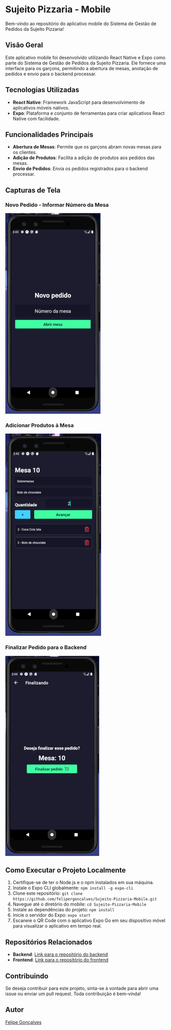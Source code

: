 # Sujeito Pizzaria - Mobile

Bem-vindo ao repositório do aplicativo mobile do Sistema de Gestão de Pedidos da Sujeito Pizzaria!

## Visão Geral

Este aplicativo mobile foi desenvolvido utilizando React Native e Expo como parte do Sistema de Gestão de Pedidos da Sujeito Pizzaria. Ele fornece uma interface para os garçons, permitindo a abertura de mesas, anotação de pedidos e envio para o backend processar.

## Tecnologias Utilizadas

- **React Native**: Framework JavaScript para desenvolvimento de aplicativos móveis nativos.
- **Expo**: Plataforma e conjunto de ferramentas para criar aplicativos React Native com facilidade.

## Funcionalidades Principais

- **Abertura de Mesas**: Permite que os garçons abram novas mesas para os clientes.
- **Adição de Produtos**: Facilita a adição de produtos aos pedidos das mesas.
- **Envio de Pedidos**: Envia os pedidos registrados para o backend processar.

## Capturas de Tela

### Novo Pedido - Informar Número da Mesa
![Novo Pedido](./assets/mobile-pedido.png)

### Adicionar Produtos à Mesa
![Adicionar Produtos](./assets/mobile-produtos.png)

### Finalizar Pedido para o Backend
![Finalizar Pedido](./assets/mobile-finalizar.png)

## Como Executar o Projeto Localmente

1. Certifique-se de ter o Node.js e o npm instalados em sua máquina.
2. Instale o Expo CLI globalmente: `npm install -g expo-cli`
3. Clone este repositório: `git clone https://github.com/felipergoncalves/Sujeito-Pizzaria-Mobile.git`
4. Navegue até o diretório do mobile: `cd Sujeito-Pizzaria-Mobile`
5. Instale as dependências do projeto: `npm install`
6. Inicie o servidor do Expo: `expo start`
7. Escaneie o QR Code com o aplicativo Expo Go em seu dispositivo móvel para visualizar o aplicativo em tempo real.

## Repositórios Relacionados

- **Backend**: [Link para o repositório do backend](https://github.com/felipergoncalves/Sujeito-Pizzaria-Backend)
- **Frontend**: [Link para o repositório do frontend](https://github.com/felipergoncalves/Sujeito-Pizzaria-Frontend)

## Contribuindo

Se deseja contribuir para este projeto, sinta-se à vontade para abrir uma issue ou enviar um pull request. Toda contribuição é bem-vinda!

## Autor

[Felipe Gonçalves](https://github.com/felipergoncalves)


